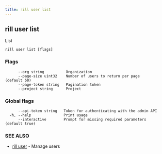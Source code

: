 ```yaml
---
title: rill user list
---
```

## rill user list

List

```
rill user list [flags]
```

### Flags

```
      --org string          Organization
      --page-size uint32    Number of users to return per page (default 50)
      --page-token string   Pagination token
      --project string      Project
```

### Global flags

```
      --api-token string   Token for authenticating with the admin API
  -h, --help               Print usage
      --interactive        Prompt for missing required parameters (default true)
```

### SEE ALSO

* [rill user](user.md)	 - Manage users

